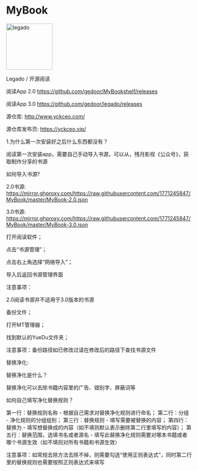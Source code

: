 # MyBook

<img width="125" height="125" src="https://github.com/gedoor/legado/raw/master/app/src/main/res/mipmap-xxxhdpi/ic_launcher.png" alt="legado"/>  
  
Legado / 开源阅读

阅读App 2.0 https://github.com/gedoor/MyBookshelf/releases

阅读App 3.0 https://github.com/gedoor/legado/releases

源仓库: http://www.yckceo.com/

源仓库发布页: https://yckceo.vip/

1.为什么第一次安装好之后什么东西都没有？

阅读第一次安装app，需要自己手动导入书源，可以从，残月影视《公众号》，获取制作分享的书源

如何导入书源?

2.0书源: https://mirror.ghproxy.com/https://raw.githubusercontent.com/1771245847/MyBook/master/MyBook-2.0.json

3.0书源: https://mirror.ghproxy.com/https://raw.githubusercontent.com/1771245847/MyBook/master/MyBook-3.0.json

打开阅读软件；

点击“书源管理”；

点击右上角选择“网络导入”；

导入后返回书源管理界面

注意事项：

2.0阅读书源并不适用于3.0版本的书源

备份文件；

打开MT管理器；

找到默认的YueDu文件夹；

注意事项：备份路径如已修改过请在修改后的路径下查找书源文件

替换净化:

替换净化是什么？

替换净化可以去除书籍内容里的广告、错别字、屏蔽词等

如何自己填写净化替换规则？

第一行：替换规则名称 - 根据自己需求对替换净化规则进行命名；
第二行：分组 - 净化规则的分组组别；
第三行：替换规则 - 填写需要被替换的内容；
第四行：替换为 - 填写想替换成的内容（如不填则默认表示删除第二行里填写的内容）；
第五行：替换范围，选填书名或者源名 - 填写此替换净化规则需要对哪本书籍或者哪个书源生效（如不填则对所有书籍和书源生效）

注意事项：如常规去除方法去除不掉，则需要勾选“使用正则表达式”，同时第二行里的替换规则也需要按照正则表达式来填写
